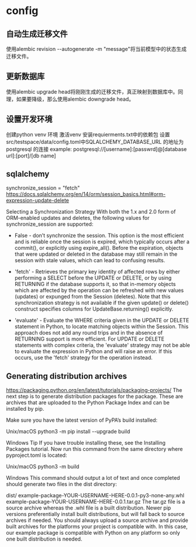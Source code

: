 
# config

## 自动生成迁移文件

使用alembic revision --autogenerate -m "message"将当前模型中的状态生成迁移文件。

## 更新数据库

使用alembic upgrade head将刚刚生成的迁移文件，真正映射到数据库中。同理，如果要降级，那么使用alembic downgrade head。

## 设置开发环境

  创建python venv 环境
  激活venv 安装requierments.txt中的依赖包
  设置src/testspace/data/config.toml中SQLALCHEMY_DATABASE_URL 的地址为postgresql 的连接
  example:
    postgresql://[username]:[passwrd]@[database url]:[port]/[db name]

## sqlalchemy

synchronize_session = "fetch"
 <https://docs.sqlalchemy.org/en/14/orm/session_basics.html#orm-expression-update-delete>

 Selecting a Synchronization Strategy
With both the 1.x and 2.0 form of ORM-enabled updates and deletes, the following values for synchronize_session are supported:

* False - don’t synchronize the session. This option is the most efficient and is reliable once the session is expired, which typically occurs after a commit(), or explicitly using expire_all(). Before the expiration, objects that were updated or deleted in the database may still remain in the session with stale values, which can lead to confusing results.

* 'fetch' - Retrieves the primary key identity of affected rows by either performing a SELECT before the UPDATE or DELETE, or by using RETURNING if the database supports it, so that in-memory objects which are affected by the operation can be refreshed with new values (updates) or expunged from the Session (deletes). Note that this synchronization strategy is not available if the given update() or delete() construct specifies columns for UpdateBase.returning() explicitly.

* 'evaluate' - Evaluate the WHERE criteria given in the UPDATE or DELETE statement in Python, to locate matching objects within the Session. This approach does not add any round trips and in the absence of RETURNING support is more efficient. For UPDATE or DELETE statements with complex criteria, the 'evaluate' strategy may not be able to evaluate the expression in Python and will raise an error. If this occurs, use the 'fetch' strategy for the operation instead.

## Generating distribution archives

<https://packaging.python.org/en/latest/tutorials/packaging-projects/>
The next step is to generate distribution packages for the package. These are archives that are uploaded to the Python Package Index and can be installed by pip.

Make sure you have the latest version of PyPA’s build installed:

Unix/macOS
python3 -m pip install --upgrade build

Windows
Tip If you have trouble installing these, see the Installing Packages tutorial.
Now run this command from the same directory where pyproject.toml is located:

Unix/macOS
python3 -m build

Windows
This command should output a lot of text and once completed should generate two files in the dist directory:

dist/
  example-package-YOUR-USERNAME-HERE-0.0.1-py3-none-any.whl
  example-package-YOUR-USERNAME-HERE-0.0.1.tar.gz
The tar.gz file is a source archive whereas the .whl file is a built distribution. Newer pip versions preferentially install built distributions, but will fall back to source archives if needed. You should always upload a source archive and provide built archives for the platforms your project is compatible with. In this case, our example package is compatible with Python on any platform so only one built distribution is needed.
